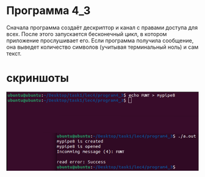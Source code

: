 # Программа 4_3 
Сначала программа создаёт дескриптор и канал с правами доступа для всех. После этого запускается бесконечный цикл, в котором приложение прослушивает его. Если программа получила сообщение, она выведет количество символов (учитывая терминальный ноль) и сам текст.
# скриншоты
![01](../../IMAGE/programm4_3.png)

